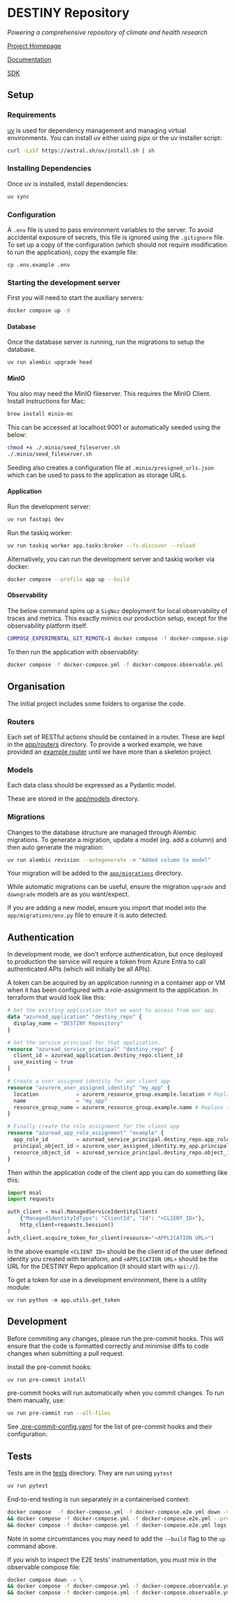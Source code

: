 # DESTINY Repository

_Powering a comprehensive repository of climate and health research_

[Project Homepage](https://destiny-evidence.github.io/website/)

[Documentation](https://destiny-evidence.github.io/destiny-repository/)

[SDK](/libs/sdk/README.md)

## Setup

### Requirements

[uv](https://docs.astral.sh/uv) is used for dependency management and managing virtual environments. You can install uv either using pipx or the uv installer script:

```sh
curl -LsSf https://astral.sh/uv/install.sh | sh
```

### Installing Dependencies

Once uv is installed, install dependencies:

```sh
uv sync
```

### Configuration

A `.env` file is used to pass environment variables to the server. To avoid
accidental exposure of secrets, this file is ignored using the `.gitignore`
file. To set up a copy of the configuration (which should not require
modification to run the application), copy the example file:

```shell
cp .env.example .env
```

### Starting the development server

First you will need to start the auxiliary servers:

```sh
docker compose up -d
```

#### Database

Once the database server is running, run the migrations to setup the database.

```sh
uv run alembic upgrade head
```

#### MinIO

You also may need the MinIO fileserver. This requires the MinIO Client. Install instructions for Mac:

```sh
brew install minio-mc
```

This can be accessed at localhost:9001 or automatically seeded using the below:

```sh
chmod +x ./.minio/seed_fileserver.sh
./.minio/seed_fileserver.sh
```

Seeding also creates a configuration file at `.minio/presigned_urls.json` which can be used to pass to the application as storage URLs.

#### Application

Run the development server:

```sh
uv run fastapi dev
```

Run the taskiq worker:

```sh
uv run taskiq worker app.tasks:broker --fs-discover --reload
```

Alternatively, you can run the development server and taskiq worker via docker:

```sh
docker compose --profile app up --build
```

#### Observability

The below command spins up a `SigNoz` deployment for local observability of traces and metrics. This exactly mimics our production setup, except for the observability platform itself.

```sh
COMPOSE_EXPERIMENTAL_GIT_REMOTE=1 docker compose -f docker-compose.signoz.yml up -d
```

To then run the application with observability:

```sh
docker compose -f docker-compose.yml -f docker-compose.observable.yml --profile app up
```

## Organisation

The initial project includes some folders to organise the code.

### Routers

Each set of RESTful actions should be contained in a router. These are
kept in the [app/routers](app/routers/) directory. To provide a worked example, we have provided an [example router](app/routers/example.py) until we have more than a skeleton project.

### Models

Each data class should be expressed as a Pydantic model.

These are stored in the [app/models](app/models/) directory.

### Migrations

Changes to the database structure are managed through Alembic migrations. To generate a migration, update a model (eg. add a column) and then auto generate the migration:

```sh
uv run alembic revision --autogenerate -m "Added column to model"
```

Your migration will be added to the [`app/migrations`](app/migrations/) directory.

While automatic migrations can be useful, ensure the migration `upgrade` and `downgrade` models are as you want/expect.

If you are adding a new model, ensure you import that model into the `app/migrations/env.py` file to ensure it is auto detected.

## Authentication

In development mode, we don't enforce authentication, but once deployed to production the service will require
a token from Azure Entra to call authenticated APIs (which will initially be all APIs).

A token can be acquired by an application running in a container app or VM when it has been configured with a role-assignment to the application. In terraform that would look like this:

```terraform
# Get the existing application that we want to access from our app.
data "azuread_application" "destiny_repo" {
  display_name = "DESTINY Repository"
}

# Get the service principal for that application.
resource "azuread_service_principal" "destiny_repo" {
  client_id = azuread_application.destiny_repo.client_id
  use_existing = true
}

# Create a user assigned identity for our client app
resource "azurerm_user_assigned_identity" "my_app" {
  location            = azurerm_resource_group.example.location # Replace the example!
  name                = "my_app"
  resource_group_name = azurerm_resource_group.example.name # Replace the example!
}

# Finally create the role assignment for the client app
resource "azuread_app_role_assignment" "example" {
  app_role_id         = azuread_service_principal.destiny_repo.app_role_ids["import"]
  principal_object_id = azurerm_user_assigned_identity.my_app.principal_id
  resource_object_id  = azuread_service_principal.destiny_repo.object_id
}
```

Then within the application code of the client app you can do something like this:

```python
import msal
import requests

auth_client = msal.ManagedServiceIdentityClient(
    {"ManagedIdentityIdType": "ClientId", "Id": "<CLIENT_ID>"},
    http_client=requests.Session()
)
auth_client.acquire_token_for_client(resource="<APPLICATION URL>")
```

In the above example `<CLIENT ID>` should be the client id of the user defined identity you created with terraform, and `<APPLICATION URL>` should be the URL for the DESTINY Repo application (it should start with `api://`).

To get a token for use in a development environment, there is a utility module:

```shell
uv run python -m app.utils.get_token
```

## Development

Before commiting any changes, please run the pre-commit hooks. This will ensure that the code is formatted correctly and minimise diffs to code changes when submitting a pull request.

Install the pre-commit hooks:

```sh
uv run pre-commit install
```

pre-commit hooks will run automatically when you commit changes. To run them manually, use:

```sh
uv run pre-commit run --all-files
```

See [.pre-commit-config.yaml](.pre-commit-config.yaml) for the list of pre-commit hooks and their configuration.

## Tests

Tests are in the [tests](/tests) directory. They are run using `pytest`

```sh
uv run pytest
```

End-to-end testing is run separately in a containerised context:

```sh
docker compose  -f docker-compose.yml -f docker-compose.e2e.yml down -v \
&& docker compose -f docker-compose.yml -f docker-compose.e2e.yml --profile e2e up -d --force-recreate \
&& docker compose -f docker-compose.yml -f docker-compose.e2e.yml logs -f --tail=0 e2e app worker
```

Note in some circumstances you may need to add the `--build` flag to the `up` command above.

If you wish to inspect the E2E tests' instrumentation, you must mix in the observable compose file:

```sh
docker compose down -v \
&& docker compose -f docker-compose.yml -f docker-compose.observable.yml -f docker-compose.e2e.yml --profile e2e up -d --force-recreate \
&& docker compose -f docker-compose.yml -f docker-compose.observable.yml -f docker-compose.e2e.yml logs -f --tail=0 e2e app worker
```
